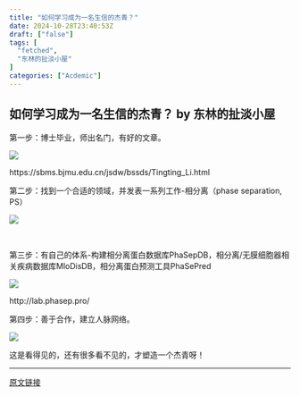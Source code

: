 ```yaml
---
title: "如何学习成为一名生信的杰青？"
date: 2024-10-28T23:40:53Z
draft: ["false"]
tags: [
  "fetched",
  "东林的扯淡小屋"
]
categories: ["Acdemic"]
---
```

如何学习成为一名生信的杰青？ by 东林的扯淡小屋
------
<div><p><span>第一步：</span><span></span><span>博士毕业，师出名门，</span><span>有好的文章。</span><br></p><p><span></span></p><p><img data-galleryid="" data-imgfileid="100027421" data-ratio="0.6731481481481482" data-s="300,640" data-type="png" data-w="1080" data-src="https://mmbiz.qpic.cn/mmbiz_png/kZ1wdgAscBqy4YiazmOWqIOibf4ybCWLIyhZ2MfEEialQt2WuAMIM0jyHAo9gammJP5LuicdMFV1bGEd1RSUHK8xqQ/640?wx_fmt=png&amp;from=appmsg" src="https://mmbiz.qpic.cn/mmbiz_png/kZ1wdgAscBqy4YiazmOWqIOibf4ybCWLIyhZ2MfEEialQt2WuAMIM0jyHAo9gammJP5LuicdMFV1bGEd1RSUHK8xqQ/640?wx_fmt=png&amp;from=appmsg"></p><p>https://sbms.bjmu.edu.cn/jsdw/bssds/Tingting_Li.html</p><p>第二步：找到一个合适的领域，并发表一系列工作-相分离（phase separation, PS）</p><p><img data-galleryid="" data-imgfileid="100027422" data-ratio="0.7981481481481482" data-s="300,640" data-type="png" data-w="1080" data-src="https://mmbiz.qpic.cn/mmbiz_png/kZ1wdgAscBqy4YiazmOWqIOibf4ybCWLIyDia1B5WibFUfzECMNuVOicsf2NFZU1t2yyiaUOl5uGfPW36MyUbzXWC4Pw/640?wx_fmt=png&amp;from=appmsg" src="https://mmbiz.qpic.cn/mmbiz_png/kZ1wdgAscBqy4YiazmOWqIOibf4ybCWLIyDia1B5WibFUfzECMNuVOicsf2NFZU1t2yyiaUOl5uGfPW36MyUbzXWC4Pw/640?wx_fmt=png&amp;from=appmsg"></p><p><br></p><p>第三步：有自己的体系-构建相分离蛋白数据库PhaSepDB，相分离/无膜细胞器相关疾病数据库MloDisDB，相分离蛋白预测工具PhaSePred</p><p><img data-galleryid="" data-imgfileid="100027417" data-ratio="0.6046296296296296" data-s="300,640" data-type="png" data-w="1080" data-src="https://mmbiz.qpic.cn/mmbiz_png/kZ1wdgAscBqy4YiazmOWqIOibf4ybCWLIyGiazMmMhN6fFm30qlIvajYFlZSdibjbQIZqZK9NlF0eossMiaczbGEsZw/640?wx_fmt=png&amp;from=appmsg" src="https://mmbiz.qpic.cn/mmbiz_png/kZ1wdgAscBqy4YiazmOWqIOibf4ybCWLIyGiazMmMhN6fFm30qlIvajYFlZSdibjbQIZqZK9NlF0eossMiaczbGEsZw/640?wx_fmt=png&amp;from=appmsg"></p><p>http://lab.phasep.pro/</p><p>第四步：善于合作，建立人脉网络。</p><p><img data-galleryid="" data-imgfileid="100027420" data-ratio="0.4444444444444444" data-s="300,640" data-type="png" data-w="1080" data-src="https://mmbiz.qpic.cn/mmbiz_png/kZ1wdgAscBqy4YiazmOWqIOibf4ybCWLIyyYm2YEO9ibnUy7aXNjzJL3h2ukIhxFCykp6vTaNxZUrT0wAhcwdMpgQ/640?wx_fmt=png&amp;from=appmsg" src="https://mmbiz.qpic.cn/mmbiz_png/kZ1wdgAscBqy4YiazmOWqIOibf4ybCWLIyyYm2YEO9ibnUy7aXNjzJL3h2ukIhxFCykp6vTaNxZUrT0wAhcwdMpgQ/640?wx_fmt=png&amp;from=appmsg"></p><p>这是看得见的，还有很多看不见的，才塑造一个杰青呀！</p><p><mp-style-type data-value="3"></mp-style-type></p></div>  
<hr>
<a href="https://mp.weixin.qq.com/s/yNFuVppm8-2A7utMe3XroA",target="_blank" rel="noopener noreferrer">原文链接</a>
